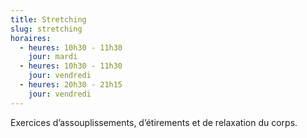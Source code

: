 ```yaml
---
title: Stretching
slug: stretching
horaires:
  - heures: 10h30 - 11h30
    jour: mardi
  - heures: 10h30 - 11h30
    jour: vendredi
  - heures: 20h30 - 21h15
    jour: vendredi
---
```

Exercices d’assouplissements, d’étirements et de relaxation du corps.
